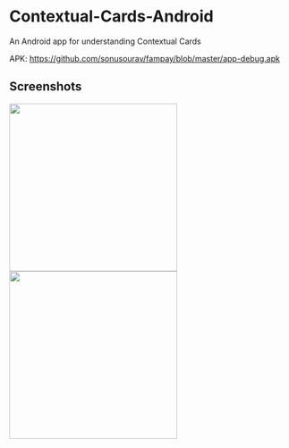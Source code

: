 # Contextual-Cards-Android
An Android app for understanding Contextual Cards

APK: https://github.com/sonusourav/fampay/blob/master/app-debug.apk

## Screenshots

<img src="https://i.ibb.co/3TKhBW2/pic-1.jpg" width=300 /> <img src="https://i.ibb.co/2nygXKz/pic-2.jpg" width=300 /> 
